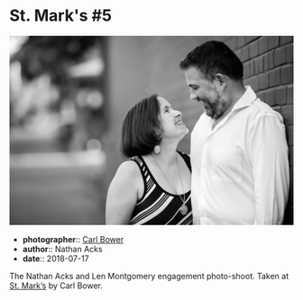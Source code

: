 # St. Mark's \#5

![Len and Nathan in the alley next to St. Mark's](assets/2018-07-17-set-2-st-marks-05.webp)

* **photographer**:: [Carl Bower](https://carlbowerphotos.com)
* **author**:: Nathan Acks
* **date**:: 2018-07-17

The Nathan Acks and Len Montgomery engagement photo-shoot. Taken at [St. Mark’s](http://www.stmarkscoffeehouse.com) by Carl Bower.
